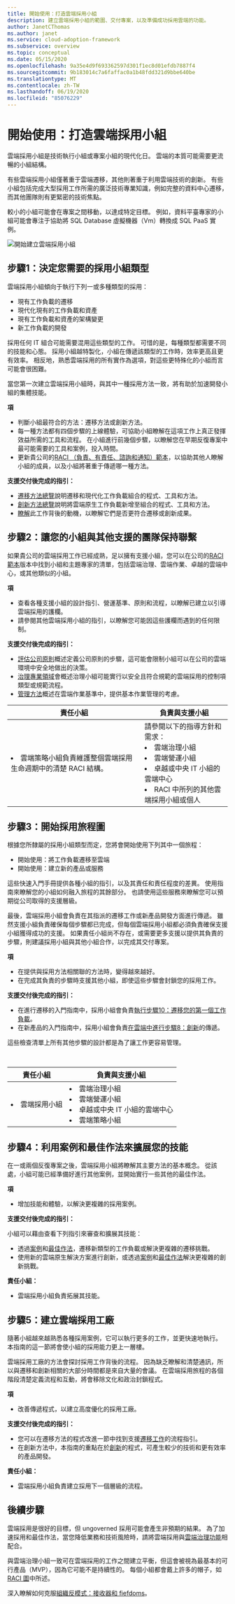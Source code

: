```yaml
---
title: 開始使用：打造雲端採用小組
description: 建立雲端採用小組的範圍、交付專案，以及準備成功採用雲端的功能。
author: JanetCThomas
ms.author: janet
ms.service: cloud-adoption-framework
ms.subservice: overview
ms.topic: conceptual
ms.date: 05/15/2020
ms.openlocfilehash: 9a35e4d9f693362597d301f1ec8d01efdb7887f4
ms.sourcegitcommit: 9b183014c7a6faffac0a1b48fdd321d9bbe640be
ms.translationtype: MT
ms.contentlocale: zh-TW
ms.lasthandoff: 06/19/2020
ms.locfileid: "85076229"
---
```

# <a name="get-started-build-a-cloud-adoption-team"></a>開始使用：打造雲端採用小組

雲端採用小組是技術執行小組或專案小組的現代化日。 雲端的本質可能需要更流暢的小組結構。

有些雲端採用小組僅著重于雲端遷移，其他則著重于利用雲端技術的創新。 有些小組包括完成大型採用工作所需的廣泛技術專業知識，例如完整的資料中心遷移，而其他團隊則有更緊密的技術焦點。

較小的小組可能會在專案之間移動，以達成特定目標。 例如，資料平臺專家的小組可能會專注于協助將 SQL Database 虛擬機器（Vm）轉換成 SQL PaaS 實例。

![開始建立雲端採用小組](../../_images/get-started/adoption-team-map.png)

## <a name="step-1-determine-the-type-of-adoption-team-you-need"></a>步驟1：決定您需要的採用小組類型

雲端採用小組傾向于執行下列一或多種類型的採用：

- 現有工作負載的遷移
- 現代化現有的工作負載和資產
- 現有工作負載和資產的架構變更
- 新工作負載的開發

採用任何 IT 組合可能需要混用這些類型的工作。 可惜的是，每種類型都需要不同的技能和心態。 採用小組越特製化，小組在傳遞該類型的工作時，效率更高且更有效率。 相反地，熟悉雲端採用的所有實作為選項，對這些更特殊化的小組而言可能會很困難。

當您第一次建立雲端採用小組時，與其中一種採用方法一致，將有助於加速開發小組的集體技能。

**項**

- 判斷小組最符合的方法：遷移方法或創新方法。
- 每一種方法都有四個步驟的上線體驗，可協助小組瞭解在這項工作上真正發揮效益所需的工具和流程。 在小組進行前幾個步驟，以瞭解您在早期反復專案中最可能需要的工具和案例，投入時間。
- 更新貴公司的[RACI （負責、有責任、諮詢和通知）範本](../../organize/raci-alignment.md)，以協助其他人瞭解小組的成員，以及小組將著重于傳遞哪一種方法。

**支援交付後完成的指引：**

- [遷移方法總覽](../../migrate/index.md)說明遷移和現代化工作負載組合的程式、工具和方法。
- [創新方法總覽](../../innovate/index.md)說明將雲端原生工作負載新增至組合的程式、工具和方法。
- [瞭解](../../strategy/motivations.md)此工作背後的動機，以瞭解它們是否更符合遷移或創新成果。

## <a name="step-2-align-your-team-with-other-supporting-teams"></a>步驟2：讓您的小組與其他支援的團隊保持聯繫

如果貴公司的雲端採用工作已經成熟，足以擁有支援小組，您可以在公司的[RACI 範本](https://archcenter.blob.core.windows.net/cdn/fusion/management/raci-template.xlsx)版本中找到小組和主題專家的清單，包括雲端治理、雲端作業、卓越的雲端中心，或其他類似的小組。

**項**

- 查看各種支援小組的設計指引、營運基準、原則和流程，以瞭解已建立以引導雲端採用的護欄。
- 請參閱其他雲端採用小組的指引，以瞭解您可能因這些護欄而遇到的任何限制。

**支援交付後完成的指引：**

- [評估公司原則](../../govern/corporate-policy.md)概述定義公司原則的步驟，這可能會限制小組可以在公司的雲端環境中安全地做出的決策。
- [治理專業領域](../../govern/corporate-policy.md)會概述治理小組可能實行以安全且符合規範的雲端採用的控制項類型或規範流程。
- [管理方法](../../manage/index.md)概述在雲端作業基準中，提供基本作業管理的考慮。

<!-- markdownlint-disable MD033 -->

| 責任小組 | 負責與支援小組 |
| --- | --- |
| <li> 雲端策略小組負責維護整個雲端採用生命週期中的清楚 RACI 結構。 | 請參閱以下的指導方針和需求： <li> 雲端治理小組 <li> 雲端營運小組 <li> 卓越或中央 IT 小組的雲端中心 <li> RACI 中所列的其他雲端採用小組或個人 |

## <a name="step-3-begin-your-adoption-journey"></a>步驟3：開始採用旅程圖

根據您所隸屬的採用小組類型而定，您將會開始使用下列其中一個旅程：

- 開始使用：將工作負載遷移至雲端
- 開始使用：建立新的產品或服務

這些快速入門手冊提供各種小組的指引，以及其責任和責任程度的差異。 使用指南來瞭解您的小組如何融入旅程的其餘部分。 也請使用這些服務來瞭解您可以預期從公司取得的支援層級。

最後，雲端採用小組會負責在其指派的遷移工作或新產品開發方面進行傳遞。 雖然支援小組負責確保每個步驟都已完成，但每個雲端採用小組都必須負責確保支援小組獲得成功的支援。 如果責任小組尚不存在，或需要更多支援以提供其負責的步驟，則建議採用小組與其他小組合作，以完成其交付專案。

**項**

- 在提供與採用方法相關聯的方法時，變得越來越好。
- 在完成其負責的步驟時支援其他小組，即使這些步驟會封鎖您的採用工作。

**支援交付後完成的指引：**

- 在進行遷移的入門指南中，採用小組會負責[執行步驟10：遷移您的第一個工作負載](../migrate.md#step-8-migrate-your-first-10-workloads)。
- 在新產品的入門指南中，採用小組會負責[在雲端中進行步驟8：創新](../innovate.md#step-8-innovate-in-the-cloud)的傳遞。

這些檢查清單上所有其他步驟的設計都是為了讓工作更容易管理。

<!-- markdownlint-disable MD033 -->
<br>

| 責任小組 | 負責與支援小組 |
| --- | --- |
| <li> 雲端採用小組 | <li> 雲端治理小組 <li> 雲端營運小組 <li> 卓越或中央 IT 小組的雲端中心 <li> 雲端策略小組 |

## <a name="step-4-expand-your-skills-with-scenarios-and-best-practices"></a>步驟4：利用案例和最佳作法來擴展您的技能

在一或兩個反復專案之後，雲端採用小組將瞭解其主要方法的基本概念。 從該處，小組可能已經準備好進行其他案例，並開始實行一些其他的最佳作法。

**項**

- 增加技能和體驗，以解決更複雜的採用案例。

**支援交付後完成的指引：**

小組可以藉由查看下列指引來審查和擴展其技能：

- 透過[案例](../../migrate/azure-best-practices/contoso-migration-overview.md)和[最佳作法](../../migrate/azure-best-practices/index.md)，遷移新類型的工作負載或解決更複雜的遷移挑戰。
- 使用新的雲端原生解決方案進行創新，或透過[案例](../../innovate/kubernetes/index.md)和[最佳作法](../../innovate/best-practices/index.md)解決更複雜的創新挑戰。

**責任小組：**

- 雲端採用小組負責拓展其技能。

## <a name="step-5-build-a-cloud-adoption-factory"></a>步驟5：建立雲端採用工廠

隨著小組越來越熟悉各種採用案例，它可以執行更多的工作，並更快速地執行。 本指南的這一節將會使小組的採用能力更上一層樓。

雲端採用工廠的方法會探討採用工作背後的流程。 因為缺乏瞭解和清楚通訊，所以與遷移和創新相關的大部分時間都是來自大量的會議。 在雲端採用旅程的各個階段清楚定義流程和互動，將會移除文化和政治封鎖程式。

**項**

- 改善傳遞程式，以建立高度優化的採用工廠。

**支援交付後完成的指引：**

- 您可以在遷移方法的程式改進一節中找到支援[遷移工作](../../migrate/migration-considerations/index.md)的流程指引。
- 在創新方法中，本指南的重點在於[創新](../../innovate/considerations/index.md)的程式，可產生較少的技術和更有效率的產品開發。

**責任小組：**

- 雲端採用小組負責建立採用下一個層級的流程。

## <a name="whats-next"></a>後續步驟

雲端採用是很好的目標，但 ungoverned 採用可能會產生非預期的結果。 為了加速採用和最佳作法，當您降低業務和技術風險時，請將雲端採用與[雲端治理功能](../../organize/cloud-governance.md)相配合。

與雲端治理小組一致可在雲端採用的工作之間建立平衡，但這會被視為最基本的可行產品（MVP），因為它可能不是持續性的。 每個小組都會戴上許多的帽子，如[RACI 圖](../../organize/raci-alignment.md)中所述。

深入瞭解如何克服[組織反模式：接收器和 fiefdoms](../../organize/fiefdoms-silos.md)。
